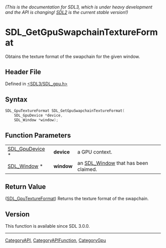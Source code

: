 ###### (This is the documentation for SDL3, which is under heavy development and the API is changing! [SDL2](https://wiki.libsdl.org/SDL2/) is the current stable version!)
# SDL_GetGpuSwapchainTextureFormat

Obtains the texture format of the swapchain for the given window.

## Header File

Defined in [<SDL3/SDL_gpu.h>](https://github.com/libsdl-org/SDL/blob/main/include/SDL3/SDL_gpu.h)

## Syntax

```c
SDL_GpuTextureFormat SDL_GetGpuSwapchainTextureFormat(
    SDL_GpuDevice *device,
    SDL_Window *window);
```

## Function Parameters

|                                  |            |                                                    |
| -------------------------------- | ---------- | -------------------------------------------------- |
| [SDL_GpuDevice](SDL_GpuDevice) * | **device** | a GPU context.                                     |
| [SDL_Window](SDL_Window) *       | **window** | an [SDL_Window](SDL_Window) that has been claimed. |

## Return Value

([SDL_GpuTextureFormat](SDL_GpuTextureFormat)) Returns the texture format
of the swapchain.

## Version

This function is available since SDL 3.0.0.

----
[CategoryAPI](CategoryAPI), [CategoryAPIFunction](CategoryAPIFunction), [CategoryGpu](CategoryGpu)

